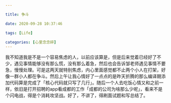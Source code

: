 ```yaml
---

title: 争斗

date: 2020-09-28 10:37:46

tags: [Life]

categories: [心里念念碎]
---
```


我不知道我是不是一个容易焦虑的人，以前应该算是，但是后来觉着已经好了不少，遇见事情能够没有那么慌，没有那么着急，然后也会告诉邹老师遇见事情不要急，慢慢处理。可是这两天就特别焦虑，内心里面感觉都不止两个小人在打架，好像一群小人都在争斗。然后上午让我心情好了一点点的是昨天折腾的那么编译期添加代码算是完成了「核心代码就只写了几行」。随后一个人去吃饭心情又和之前一样，依旧是打开招聘的app看成都的工作「成都的公司为啥那么少呢」，看来不是个闪电战，得是个消耗攻坚战。好了，不讲了，得刷面试题和写总结了。

